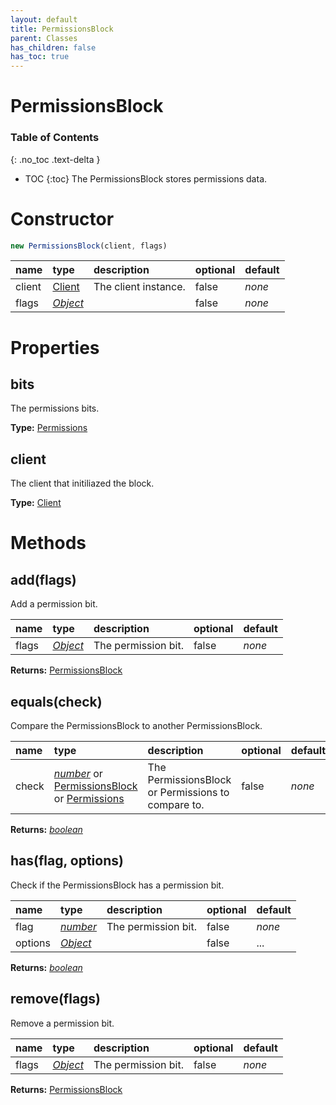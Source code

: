 ```yaml
---
layout: default
title: PermissionsBlock
parent: Classes
has_children: false
has_toc: true
---
```


# PermissionsBlock
### Table of Contents
{: .no_toc .text-delta }

- TOC
{:toc}
The PermissionsBlock stores permissions data.
# Constructor
```js
new PermissionsBlock(client, flags)
```

| name | type | description | optional | default |
|:-----|:-----|:------------|:---------|:--------|
| client | [Client](/classes/Client) | The client instance. | false | *none* |
| flags | *[Object](https://developer.mozilla.org/en-US/docs/Web/JavaScript/Reference/Global_Objects/Object)* |   | false | *none* |

# Properties
## bits
The permissions bits.

**Type:** [Permissions](/classes/Permissions)

## client
The client that initiliazed the block.

**Type:** [Client](/classes/Client)

# Methods
## add(flags)
Add a permission bit.

| name | type | description | optional | default |
|:-----|:-----|:------------|:---------|:--------|
| flags | *[Object](https://developer.mozilla.org/en-US/docs/Web/JavaScript/Reference/Global_Objects/Object)* | The permission bit. | false | *none* |

**Returns:** [PermissionsBlock](/classes/PermissionsBlock)

## equals(check)
Compare the PermissionsBlock to another PermissionsBlock.

| name | type | description | optional | default |
|:-----|:-----|:------------|:---------|:--------|
| check | *[number](https://developer.mozilla.org/en-US/docs/Web/JavaScript/Reference/Global_Objects/number)* or [PermissionsBlock](/classes/PermissionsBlock) or [Permissions](/classes/Permissions) | The PermissionsBlock or Permissions to compare to. | false | *none* |

**Returns:** *[boolean](https://developer.mozilla.org/en-US/docs/Web/JavaScript/Reference/Global_Objects/boolean)*

## has(flag, options)
Check if the PermissionsBlock has a permission bit.

| name | type | description | optional | default |
|:-----|:-----|:------------|:---------|:--------|
| flag | *[number](https://developer.mozilla.org/en-US/docs/Web/JavaScript/Reference/Global_Objects/number)* | The permission bit. | false | *none* |
| options | *[Object](https://developer.mozilla.org/en-US/docs/Web/JavaScript/Reference/Global_Objects/Object)* |   | false | ... |

**Returns:** *[boolean](https://developer.mozilla.org/en-US/docs/Web/JavaScript/Reference/Global_Objects/boolean)*

## remove(flags)
Remove a permission bit.

| name | type | description | optional | default |
|:-----|:-----|:------------|:---------|:--------|
| flags | *[Object](https://developer.mozilla.org/en-US/docs/Web/JavaScript/Reference/Global_Objects/Object)* | The permission bit. | false | *none* |

**Returns:** [PermissionsBlock](/classes/PermissionsBlock)

